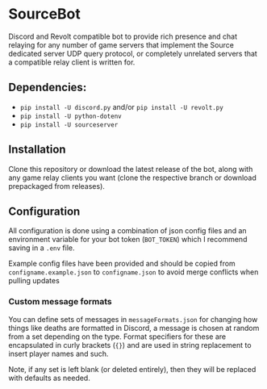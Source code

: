# SourceBot
Discord and Revolt compatible bot to provide rich presence and chat relaying for any number of game servers that implement the Source dedicated server UDP query protocol, or completely unrelated servers that a compatible relay client is written for.  

## Dependencies:  
* `pip install -U discord.py` and/or `pip install -U revolt.py`  
* `pip install -U python-dotenv`  
* `pip install -U sourceserver`  

## Installation  
Clone this repository or download the latest release of the bot, along with any game relay clients you want (clone the respective branch or download prepackaged from releases).  

## Configuration
All configuration is done using a combination of json config files and an environment variable for your bot token (`BOT_TOKEN`) which I recommend saving in a `.env` file.

Example config files have been provided and should be copied from `configname.example.json` to `configname.json` to avoid merge conflicts when pulling updates

### Custom message formats  
You can define sets of messages in `messageFormats.json` for changing how things like deaths are formatted in Discord, a message is chosen at random from a set depending on the type. Format specifiers for these are encapsulated in curly brackets (`{}`) and are used in string replacement to insert player names and such.  

Note, if any set is left blank (or deleted entirely), then they will be replaced with defaults as needed.  
